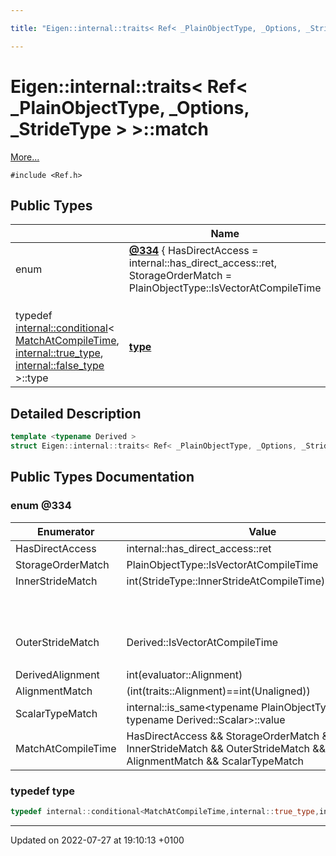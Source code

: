 ```yaml
---

title: "Eigen::internal::traits< Ref< _PlainObjectType, _Options, _StrideType > >::match"

---
```


# Eigen::internal::traits< Ref< _PlainObjectType, _Options, _StrideType > >::match



 [More...](#detailed-description)


`#include <Ref.h>`

## Public Types

|                | Name           |
| -------------- | -------------- |
| enum| **[@334](http://example.org/classes/structeigen_1_1internal_1_1traits_3_01ref_3_01__plainobjecttype_00_01__options_00_01__stridetype_01_4_01_4_1_1match/#enum-@334)** { HasDirectAccess = internal::has_direct_access<Derived>::ret, StorageOrderMatch = PlainObjectType::IsVectorAtCompileTime || Derived::IsVectorAtCompileTime || ((PlainObjectType::Flags&RowMajorBit)==(Derived::Flags&RowMajorBit)), InnerStrideMatch = int(StrideType::InnerStrideAtCompileTime)==int(Dynamic)
                      || int(StrideType::InnerStrideAtCompileTime)==int(Derived::InnerStrideAtCompileTime)
                      || (int(StrideType::InnerStrideAtCompileTime)==0 && int(Derived::InnerStrideAtCompileTime)==1), OuterStrideMatch = Derived::IsVectorAtCompileTime
                      || int(StrideType::OuterStrideAtCompileTime)==int(Dynamic) || int(StrideType::OuterStrideAtCompileTime)==int(Derived::OuterStrideAtCompileTime), DerivedAlignment = int(evaluator<Derived>::Alignment), AlignmentMatch = (int(traits<PlainObjectType>::Alignment)==int(Unaligned)) || (DerivedAlignment >= int(Alignment)), ScalarTypeMatch = internal::is_same<typename PlainObjectType::Scalar, typename Derived::Scalar>::value, MatchAtCompileTime = HasDirectAccess && StorageOrderMatch && InnerStrideMatch && OuterStrideMatch && AlignmentMatch && ScalarTypeMatch} |
| typedef <a href="http://example.org/classes/structeigen_1_1internal_1_1conditional/">internal::conditional</a>< <a href="http://example.org/classes/structeigen_1_1internal_1_1traits_3_01ref_3_01__plainobjecttype_00_01__options_00_01__stridetype_01_4_01_4_1_1match/#enumvalue-matchatcompiletime">MatchAtCompileTime</a>, <a href="http://example.org/classes/structeigen_1_1internal_1_1true__type/">internal::true_type</a>, <a href="http://example.org/classes/structeigen_1_1internal_1_1false__type/">internal::false_type</a> >::type | **[type](http://example.org/classes/structeigen_1_1internal_1_1traits_3_01ref_3_01__plainobjecttype_00_01__options_00_01__stridetype_01_4_01_4_1_1match/#typedef-type)**  |

## Detailed Description

```cpp
template <typename Derived >
struct Eigen::internal::traits< Ref< _PlainObjectType, _Options, _StrideType > >::match;
```

## Public Types Documentation

### enum @334

| Enumerator | Value | Description |
| ---------- | ----- | ----------- |
| HasDirectAccess | internal::has_direct_access<Derived>::ret|   |
| StorageOrderMatch | PlainObjectType::IsVectorAtCompileTime || Derived::IsVectorAtCompileTime || ((PlainObjectType::Flags&RowMajorBit)==(Derived::Flags&RowMajorBit))|   |
| InnerStrideMatch | int(StrideType::InnerStrideAtCompileTime)==int(Dynamic)
                      || int(StrideType::InnerStrideAtCompileTime)==int(Derived::InnerStrideAtCompileTime)
                      || (int(StrideType::InnerStrideAtCompileTime)==0 && int(Derived::InnerStrideAtCompileTime)==1)|   |
| OuterStrideMatch | Derived::IsVectorAtCompileTime
                      || int(StrideType::OuterStrideAtCompileTime)==int(Dynamic) || int(StrideType::OuterStrideAtCompileTime)==int(Derived::OuterStrideAtCompileTime)|   |
| DerivedAlignment | int(evaluator<Derived>::Alignment)|   |
| AlignmentMatch | (int(traits<PlainObjectType>::Alignment)==int(Unaligned)) || (DerivedAlignment >int(Alignment))|   |
| ScalarTypeMatch | internal::is_same<typename PlainObjectType::Scalar, typename Derived::Scalar>::value|   |
| MatchAtCompileTime | HasDirectAccess && StorageOrderMatch && InnerStrideMatch && OuterStrideMatch && AlignmentMatch && ScalarTypeMatch|   |




### typedef type

```cpp
typedef internal::conditional<MatchAtCompileTime,internal::true_type,internal::false_type>::type Eigen::internal::traits< Ref< _PlainObjectType, _Options, _StrideType > >::match< Derived >::type;
```


-------------------------------

Updated on 2022-07-27 at 19:10:13 +0100